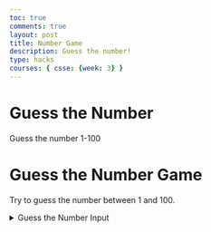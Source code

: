 ```yaml
---
toc: true
comments: true
layout: post
title: Number Game
description: Guess the number!
type: hacks
courses: { csse: {week: 3} }
---
```

 
# Guess the Number

Guess the number 1-100

<html lang="en">
<head>
  <meta charset="UTF-8">
  <meta name="viewport" content="width=device-width, initial-scale=1.0">
  <title>Guess the Number Game</title>
  <style>
    /* Add some CSS styling here if needed */
  </style>
</head>
<body>

<div class="game-container">
  <h1>Guess the Number Game</h1>
  <p>Try to guess the number between 1 and 100.</p>

  <details>
    <summary>Guess the Number Input</summary>

    <div class="input-container">
      <input type="text" id="guessInput" placeholder="Enter your guess...">
      <button onclick="checkGuess()">Submit</button>
    </div>

    <p id="message"></p>
  </details>
</div>

<script>
  // JavaScript code to handle the game logic
  const randomNumber = Math.floor(Math.random() * 100) + 1;
  let attempts = 0;

  function checkGuess() {
    const guess = parseInt(document.getElementById("guessInput").value);
    attempts++;

    if (guess === randomNumber) {
      document.getElementById("message").innerHTML = `Congratulations! You correctly guessed the number (${randomNumber}) in ${attempts} attempts.`;
    } else if (guess < randomNumber) {
      document.getElementById("message").innerHTML = "Too low! Try again.";
    } else {
      document.getElementById("message").innerHTML = "Too high! Try again.";
    }
  }
</script>

</body>
</html>
